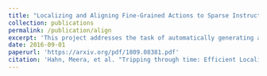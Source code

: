 ```yaml
---
title: "Localizing and Aligning Fine-Grained Actions to Sparse Instructions"
collection: publications
permalink: /publication/align
excerpt: 'This project addresses the task of automatically generating an alignment between a recipe and a first-person video demonstrating how to prepare the dish. The sparse descriptions and ambiguity of written instructions create significant alignment challenges. The key to our approach is the use of egocentric cues to generate a concise set of action proposals, which are then matched to recipe steps using object detections and computational linguistic techniques.'
date: 2016-09-01
paperurl: 'https://arxiv.org/pdf/1809.08381.pdf'
citation: 'Hahn, Meera, et al. "Tripping through time: Efficient Localization of Activities in Videos." arXiv preprint arXiv:1904.09936 (2019).'
---
```

